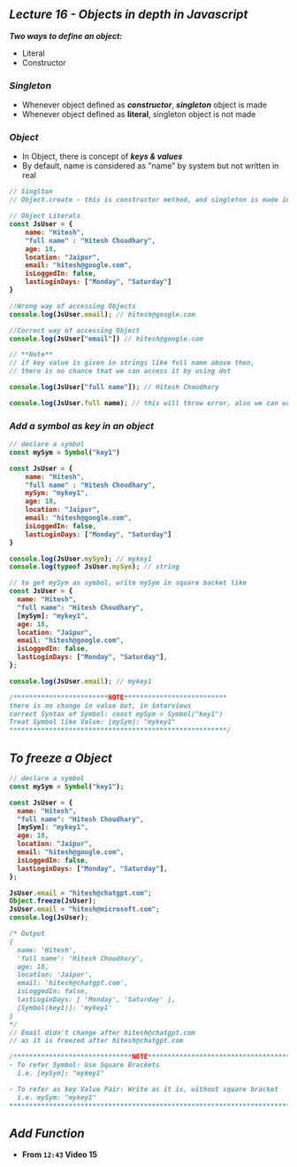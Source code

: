 ## _Lecture 16 - Objects in depth in Javascript_

**_Two ways to define an object:_**
- Literal
- Constructor

### _Singleton_
- Whenever object defined as **_constructor_**, _**singleton**_ object is made
- Whenever object defined as **literal**, singleton object is not made

### _Object_
- In Object, there is concept of _**keys & values**_
- By default, name is considered as "name" by system but not written in real

<b>

```js
// Singlton
// Object.create - this is constructor method, and singleton is made in this

// Object Literals
const JsUser = {
    name: "Hitesh",
    "full name" : "Hitesh Choudhary",
    age: 18,
    location: "Jaipur",
    email: "hitesh@google.com",
    isLoggedIn: false,
    lastLoginDays: ["Monday", "Saturday"]
}

//Wrong way of accessing Objects
console.log(JsUser.email); // hitesh@google.com

//Correct way of accessing Object
console.log(JsUser["email"]) // hitesh@google.com

// **Note**
// if key value is given in strings like full name above then, 
// there is no chance that we can access it by using dot

console.log(JsUser["full name"]); // Hitesh Choudhary

console.log(JsUser.full name); // this will throw error, also we can write full name in invited commas as it is not allowed 
```

### _Add a symbol as key in an object_
```js
// declare a symbol
const mySym = Symbol("key1")

const JsUser = {
    name: "Hitesh",
    "full name" : "Hitesh Choudhary",
    mySym: "mykey1",
    age: 18,
    location: "Jaipur",
    email: "hitesh@google.com",
    isLoggedIn: false,
    lastLoginDays: ["Monday", "Saturday"]
}

console.log(JsUser.mySym); // mykey1
console.log(typeof JsUser.mySym); // string

// to get mySym as symbol, write mySym in square backet like
const JsUser = {
  name: "Hitesh",
  "full name": "Hitesh Choudhary",
  [mySym]: "mykey1",
  age: 18,
  location: "Jaipur",
  email: "hitesh@google.com",
  isLoggedIn: false,
  lastLoginDays: ["Monday", "Saturday"],
};

console.log(JsUser.email); // mykey1

/************************NOTE**************************
there is no change in value but, in interviews
correct Syntax of Symbol: const mySym = Symbol("key1")
Treat Symbol like Value: [mySym]: "mykey1"
*******************************************************/
```


## _To freeze a Object_

```js
// declare a symbol
const mySym = Symbol("key1");

const JsUser = {
  name: "Hitesh",
  "full name": "Hitesh Choudhary",
  [mySym]: "mykey1",
  age: 18,
  location: "Jaipur",
  email: "hitesh@google.com",
  isLoggedIn: false,
  lastLoginDays: ["Monday", "Saturday"],
};

JsUser.email = "hitesh@chatgpt.com";
Object.freeze(JsUser);
JsUser.email = "hitesh@microsoft.com";
console.log(JsUser);

/* Output
{
  name: 'Hitesh',
  'full name': 'Hitesh Choudhary',
  age: 18,
  location: 'Jaipur',
  email: 'hitesh@chatgpt.com',
  isLoggedIn: false,
  lastLoginDays: [ 'Monday', 'Saturday' ],
  [Symbol(key1)]: 'mykey1'
}
*/
// Email didn't change after hitesh@chatgpt.com
// as it is freezed after hitesh@chatgpt.com

/******************************NOTE************************************
- To refer Symbol: Use Square Brackets
  i.e. [mySym]: "mykey1"

- To refer as key Value Pair: Write as it is, without square bracket
  i.e. mySym: "mykey1"
************************************************************************/
```

## _Add Function_
- From `12:43` Video 15



</b>
